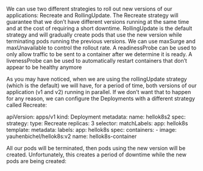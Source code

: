 We can use two different strategies to roll out new versions of our applications: Recreate and RollingUpdate.
The Recreate strategy will guarantee that we don’t have different versions running at the same time and at the cost of requiring a short downtime.
RollingUpdate is the default strategy and will gradually create pods that use the new version while terminating pods running the previous versions.
We can use maxSurge and maxUnavailable to control the rollout rate.
A readinessProbe can be used to only allow traffic to be sent to a container after we determine it is ready.
A livenessProbe can be used to automatically restart containers that don’t appear to be healthy anymore

As you may have noticed, when we are using the rollingUpdate strategy (which is the default) we will have, for a period of time, both versions of our application (v1 and v2) running in parallel. If we don’t want that to happen for any reason, we can configure the Deployments with a different strategy called Recreate:

apiVersion: apps/v1
kind: Deployment
metadata:
  name: hellok8s2
spec:
  strategy:
    type: Recreate
  replicas: 3
  selector:
    matchLabels:
      app: hellok8s
  template:
    metadata:
      labels:
        app: hellok8s
    spec:
      containers:
      - image: yauhenbichel/hellok8s:v2
        name: hellok8s-container

All our pods will be terminated, then pods using the new version will be created. Unfortunately, this creates a period of downtime while the new pods are being created:

